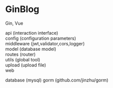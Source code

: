 # GinBlog
Gin, Vue  

api           (interaction interface)  
config        (configuration parameters)  
middleware    (jwt,validator,cors,logger)  
model         (database model)  
routes        (router)  
utils         (global tool)  
upload        (upload file)  
web             


database      (mysql)
gorm          (github.com/jinzhu/gorm)  


